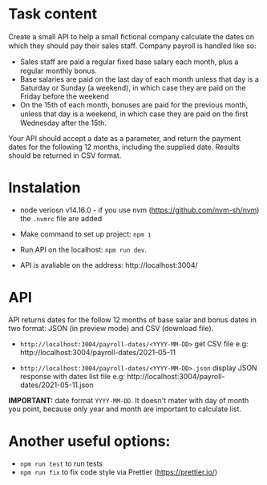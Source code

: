 # Task content

Create a small API to help a small ﬁctional company calculate the dates on which they should pay their sales staff. Company payroll is handled like so:

- Sales staff are paid a regular ﬁxed base salary each month, plus a regular monthly bonus.
- Base salaries are paid on the last day of each month unless that day is a Saturday or Sunday (a weekend), in which case they are paid on the Friday before the weekend
- On the 15th of each month, bonuses are paid for the previous month, unless that day is a weekend, in which case they are paid on the ﬁrst Wednesday after the 15th.

Your API should accept a date as a parameter, and return the payment dates for the following 12 months, including the supplied date. Results should be returned in CSV format.

# Instalation

- node veriosn v14.16.0 - if you use nvm (https://github.com/nvm-sh/nvm)  the `.nvmrc` file are added

- Make command to set up project: `npm i`

- Run API on the localhost: `npm run dev`.
- API is avaliable on the address: http://localhost:3004/

# API

API returns dates for the follow 12 months of base salar and bonus dates in two format: JSON (in preview mode) and CSV (download file).

- `http://localhost:3004/payroll-dates/<YYYY-MM-DD>` get CSV file e.g: http://localhost:3004/payroll-dates/2021-05-11

- `http://localhost:3004/payroll-dates/<YYYY-MM-DD>.json` display JSON response with dates list file e.g: http://localhost:3004/payroll-dates/2021-05-11.json

**IMPORTANT:** date format `YYYY-MM-DD`. It doesn't mater with day of month you point, because only year and month are important to calculate list.

# Another useful options:

- `npm run test` to run tests
- `npm run fix` to fix code style via Prettier (https://prettier.io/)
